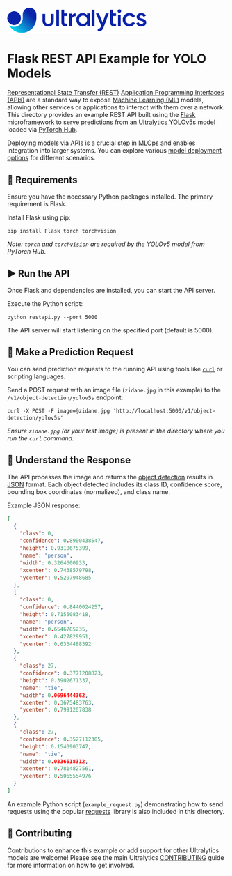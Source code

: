 <a href="https://www.ultralytics.com/"><img src="https://raw.githubusercontent.com/ultralytics/assets/main/logo/Ultralytics_Logotype_Original.svg" width="320" alt="Ultralytics logo"></a>

# Flask REST API Example for YOLO Models

[Representational State Transfer (REST)](https://en.wikipedia.org/wiki/Representational_state_transfer) [Application Programming Interfaces (APIs)](https://developer.mozilla.org/en-US/docs/Web/API) are a standard way to expose [Machine Learning (ML)](https://www.ultralytics.com/glossary/machine-learning-ml) models, allowing other services or applications to interact with them over a network. This directory provides an example REST API built using the [Flask](https://palletsprojects.com/projects/flask/) microframework to serve predictions from an [Ultralytics YOLOv5s](https://docs.ultralytics.com/models/yolov5/) model loaded via [PyTorch Hub](https://pytorch.org/hub/ultralytics_yolov5/).

Deploying models via APIs is a crucial step in [MLOps](https://www.ultralytics.com/glossary/machine-learning-operations-mlops) and enables integration into larger systems. You can explore various [model deployment options](https://docs.ultralytics.com/guides/model-deployment-options/) for different scenarios.

## 🔧 Requirements

Ensure you have the necessary Python packages installed. The primary requirement is Flask.

Install Flask using pip:

```shell
pip install Flask torch torchvision
```

*Note: `torch` and `torchvision` are required by the YOLOv5 model from PyTorch Hub.*

## ▶️ Run the API

Once Flask and dependencies are installed, you can start the API server.

Execute the Python script:

```shell
python restapi.py --port 5000
```

The API server will start listening on the specified port (default is 5000).

## 🚀 Make a Prediction Request

You can send prediction requests to the running API using tools like [`curl`](https://curl.se/) or scripting languages.

Send a POST request with an image file (`zidane.jpg` in this example) to the `/v1/object-detection/yolov5s` endpoint:

```shell
curl -X POST -F image=@zidane.jpg 'http://localhost:5000/v1/object-detection/yolov5s'
```

*Ensure `zidane.jpg` (or your test image) is present in the directory where you run the `curl` command.*

## 📄 Understand the Response

The API processes the image and returns the [object detection](https://www.ultralytics.com/glossary/object-detection) results in [JSON](https://www.ultralytics.com/glossary/json) format. Each object detected includes its class ID, confidence score, bounding box coordinates (normalized), and class name.

Example JSON response:

```json
[
  {
    "class": 0,
    "confidence": 0.8900438547,
    "height": 0.9318675399,
    "name": "person",
    "width": 0.3264600933,
    "xcenter": 0.7438579798,
    "ycenter": 0.5207948685
  },
  {
    "class": 0,
    "confidence": 0.8440024257,
    "height": 0.7155083418,
    "name": "person",
    "width": 0.6546785235,
    "xcenter": 0.427829951,
    "ycenter": 0.6334488392
  },
  {
    "class": 27,
    "confidence": 0.3771208823,
    "height": 0.3902671337,
    "name": "tie",
    "width": 0.0696444362,
    "xcenter": 0.3675483763,
    "ycenter": 0.7991207838
  },
  {
    "class": 27,
    "confidence": 0.3527112305,
    "height": 0.1540903747,
    "name": "tie",
    "width": 0.0336618312,
    "xcenter": 0.7814827561,
    "ycenter": 0.5065554976
  }
]
```

An example Python script (`example_request.py`) demonstrating how to send requests using the popular [requests](https://requests.readthedocs.io/en/latest/) library is also included in this directory.

## 🤝 Contributing

Contributions to enhance this example or add support for other Ultralytics models are welcome! Please see the main Ultralytics [CONTRIBUTING](https://docs.ultralytics.com/help/contributing/) guide for more information on how to get involved.
